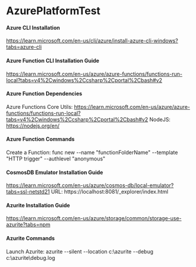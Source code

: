 # AzurePlatformTest

#### Azure CLI Installation
https://learn.microsoft.com/en-us/cli/azure/install-azure-cli-windows?tabs=azure-cli

#### Azure Function CLI Installation Guide
https://learn.microsoft.com/en-us/azure/azure-functions/functions-run-local?tabs=v4%2Cwindows%2Ccsharp%2Cportal%2Cbash#v2


#### Azure Function Dependencies
Azure Functions Core Utils: https://learn.microsoft.com/en-us/azure/azure-functions/functions-run-local?tabs=v4%2Cwindows%2Ccsharp%2Cportal%2Cbash#v2
NodeJS: https://nodejs.org/en/

#### Azure Function Commands
Create a Function: func new --name "functionFolderName" --template "HTTP trigger" --authlevel "anonymous"

#### CosmosDB Emulator Installation Guide
https://learn.microsoft.com/en-us/azure/cosmos-db/local-emulator?tabs=ssl-netstd21
URL: https://localhost:8081/_explorer/index.html

#### Azurite Installation Guide
https://learn.microsoft.com/en-us/azure/storage/common/storage-use-azurite?tabs=npm

#### Azurite Commands
Launch Azurite: azurite --silent --location c:\azurite --debug c:\azurite\debug.log
